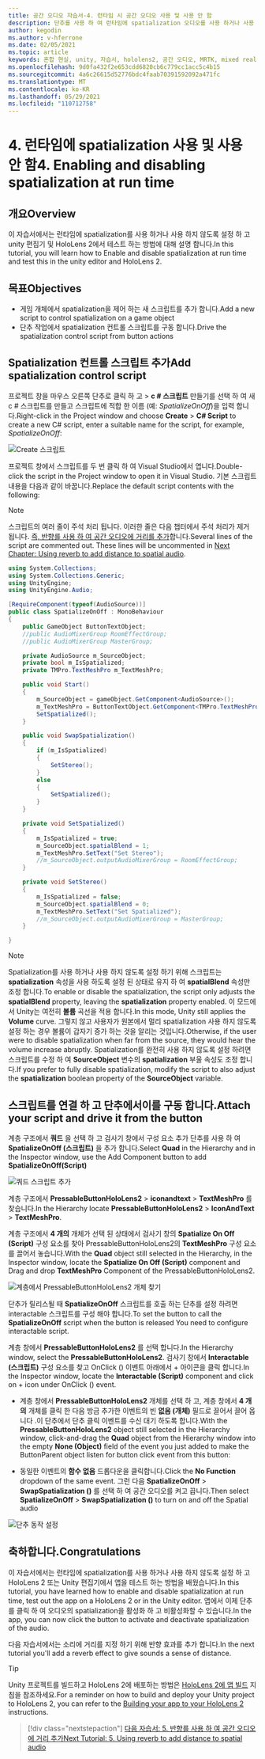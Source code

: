 ```yaml
---
title: 공간 오디오 자습서-4. 런타임 시 공간 오디오 사용 및 사용 안 함
description: 단추를 사용 하 여 런타임에 spatialization 오디오를 사용 하거나 사용 하지 않도록 설정 합니다.
author: kegodin
ms.author: v-hferrone
ms.date: 02/05/2021
ms.topic: article
keywords: 혼합 현실, unity, 자습서, hololens2, 공간 오디오, MRTK, mixed reality toolkit, UWP, Windows 10, HRTF, head 관련 전송 함수, 반향, Microsoft Spatializer
ms.openlocfilehash: 9d0fa432f2e653cdd6820cb6c779cc1acc5c4b15
ms.sourcegitcommit: 4a6c26615d52776bdc4faab70391592092a471fc
ms.translationtype: MT
ms.contentlocale: ko-KR
ms.lasthandoff: 05/29/2021
ms.locfileid: "110712758"
---
```

# <a name="4-enabling-and-disabling-spatialization-at-run-time"></a><span data-ttu-id="5f0eb-105">4. 런타임에 spatialization 사용 및 사용 안 함</span><span class="sxs-lookup"><span data-stu-id="5f0eb-105">4. Enabling and disabling spatialization at run time</span></span>

## <a name="overview"></a><span data-ttu-id="5f0eb-106">개요</span><span class="sxs-lookup"><span data-stu-id="5f0eb-106">Overview</span></span>

<span data-ttu-id="5f0eb-107">이 자습서에서는 런타임에 spatialization를 사용 하거나 사용 하지 않도록 설정 하 고 unity 편집기 및 HoloLens 2에서 테스트 하는 방법에 대해 설명 합니다.</span><span class="sxs-lookup"><span data-stu-id="5f0eb-107">In this tutorial, you will learn how to Enable and disable spatialization at run time and test this in the unity editor and HoloLens 2.</span></span>

## <a name="objectives"></a><span data-ttu-id="5f0eb-108">목표</span><span class="sxs-lookup"><span data-stu-id="5f0eb-108">Objectives</span></span>

* <span data-ttu-id="5f0eb-109">게임 개체에서 spatialization을 제어 하는 새 스크립트를 추가 합니다.</span><span class="sxs-lookup"><span data-stu-id="5f0eb-109">Add a new script to control spatialization on a game object</span></span>
* <span data-ttu-id="5f0eb-110">단추 작업에서 spatialization 컨트롤 스크립트를 구동 합니다.</span><span class="sxs-lookup"><span data-stu-id="5f0eb-110">Drive the spatialization control script from button actions</span></span>

## <a name="add-spatialization-control-script"></a><span data-ttu-id="5f0eb-111">Spatialization 컨트롤 스크립트 추가</span><span class="sxs-lookup"><span data-stu-id="5f0eb-111">Add spatialization control script</span></span>

 <span data-ttu-id="5f0eb-112">프로젝트 창을 마우스 오른쪽 단추로 클릭 하 고   >  **c # 스크립트** 만들기를 선택 하 여 새 c # 스크립트를 만들고 스크립트에 적합 한 이름 (예: _SpatializeOnOff_)을 입력 합니다.</span><span class="sxs-lookup"><span data-stu-id="5f0eb-112">Right-click in the Project window and choose **Create** > **C# Script** to create a new C# script, enter a suitable name for the script, for example, _SpatializeOnOff_:</span></span>

![Create 스크립트](images/spatial-audio/spatial-audio-04-section1-step1-1.PNG)

<span data-ttu-id="5f0eb-114">프로젝트 창에서 스크립트를 두 번 클릭 하 여 Visual Studio에서 엽니다.</span><span class="sxs-lookup"><span data-stu-id="5f0eb-114">Double-click the script in the Project window to open it in Visual Studio.</span></span> <span data-ttu-id="5f0eb-115">기본 스크립트 내용을 다음과 같이 바꿉니다.</span><span class="sxs-lookup"><span data-stu-id="5f0eb-115">Replace the default script contents with the following:</span></span>

> [!NOTE]
> <span data-ttu-id="5f0eb-116">스크립트의 여러 줄이 주석 처리 됩니다. 이러한 줄은 다음 챕터에서 주석 처리가 제거 됩니다. [즉, 반향를 사용 하 여 공간 오디오에 거리를 추가](unity-spatial-audio-ch5.md)합니다.</span><span class="sxs-lookup"><span data-stu-id="5f0eb-116">Several lines of the script are commented out. These lines will be uncommented in [Next Chapter: Using reverb to add distance to spatial audio](unity-spatial-audio-ch5.md).</span></span>

```c#
using System.Collections;
using System.Collections.Generic;
using UnityEngine;
using UnityEngine.Audio;

[RequireComponent(typeof(AudioSource))]
public class SpatializeOnOff : MonoBehaviour
{
    public GameObject ButtonTextObject;
    //public AudioMixerGroup RoomEffectGroup;
    //public AudioMixerGroup MasterGroup;

    private AudioSource m_SourceObject;
    private bool m_IsSpatialized;
    private TMPro.TextMeshPro m_TextMeshPro;

    public void Start()
    {
        m_SourceObject = gameObject.GetComponent<AudioSource>();
        m_TextMeshPro = ButtonTextObject.GetComponent<TMPro.TextMeshPro>();
        SetSpatialized();
    }

    public void SwapSpatialization()
    {
        if (m_IsSpatialized)
        {
            SetStereo();
        }
        else
        {
            SetSpatialized();
        }
    }

    private void SetSpatialized()
    {
        m_IsSpatialized = true;
        m_SourceObject.spatialBlend = 1;
        m_TextMeshPro.SetText("Set Stereo");
        //m_SourceObject.outputAudioMixerGroup = RoomEffectGroup;
    }

    private void SetStereo()
    {
        m_IsSpatialized = false;
        m_SourceObject.spatialBlend = 0;
        m_TextMeshPro.SetText("Set Spatialized");
        //m_SourceObject.outputAudioMixerGroup = MasterGroup;
    }

}
```

> [!NOTE]
> <span data-ttu-id="5f0eb-117">Spatialization를 사용 하거나 사용 하지 않도록 설정 하기 위해 스크립트는 **spatialization** 속성을 사용 하도록 설정 된 상태로 유지 하 여 **spatialBlend** 속성만 조정 합니다.</span><span class="sxs-lookup"><span data-stu-id="5f0eb-117">To enable or disable the spatialization, the script only adjusts the **spatialBlend** property, leaving the **spatialization** property enabled.</span></span> <span data-ttu-id="5f0eb-118">이 모드에서 Unity는 여전히 **볼륨** 곡선을 적용 합니다.</span><span class="sxs-lookup"><span data-stu-id="5f0eb-118">In this mode, Unity still applies the **Volume** curve.</span></span> <span data-ttu-id="5f0eb-119">그렇지 않고 사용자가 원본에서 멀리 spatialization 사용 하지 않도록 설정 하는 경우 볼륨이 갑자기 증가 하는 것을 알리는 것입니다.</span><span class="sxs-lookup"><span data-stu-id="5f0eb-119">Otherwise, if the user were to disable spatialization when far from the source, they would hear the volume increase abruptly.</span></span>
> <span data-ttu-id="5f0eb-120">Spatialization를 완전히 사용 하지 않도록 설정 하려면 스크립트를 수정 하 여 **SourceObject** 변수의 **spatialization** 부울 속성도 조정 합니다.</span><span class="sxs-lookup"><span data-stu-id="5f0eb-120">If you prefer to fully disable spatialization, modify the script to also adjust the **spatialization** boolean property of the **SourceObject** variable.</span></span>

## <a name="attach-your-script-and-drive-it-from-the-button"></a><span data-ttu-id="5f0eb-121">스크립트를 연결 하 고 단추에서이를 구동 합니다.</span><span class="sxs-lookup"><span data-stu-id="5f0eb-121">Attach your script and drive it from the button</span></span>

<span data-ttu-id="5f0eb-122">계층 구조에서 **쿼드** 을 선택 하 고 검사기 창에서 구성 요소 추가 단추를 사용 하 여 **SpatializeOnOff (스크립트)** 을 추가 합니다.</span><span class="sxs-lookup"><span data-stu-id="5f0eb-122">Select **Quad** in the Hierarchy and in the Inspector window, use the Add Component button to add **SpatializeOnOff(Script)**</span></span>

![쿼드 스크립트 추가](images/spatial-audio/spatial-audio-04-section2-step1-1.PNG)

<span data-ttu-id="5f0eb-124">계층 구조에서 **PressableButtonHoloLens2**  >  **iconandtext**  >  **TextMeshPro** 를 찾습니다.</span><span class="sxs-lookup"><span data-stu-id="5f0eb-124">In the Hierarchy locate **PressableButtonHoloLens2** > **IconAndText** > **TextMeshPro**.</span></span>

<span data-ttu-id="5f0eb-125">계층 구조에서 **4 개의** 개체가 선택 된 상태에서 검사기 창의 **Spatialize On Off (Script)** 구성 요소를 찾아 PressableButtonHoloLens2의 **TextMeshPro** 구성 요소를 끌어서 놓습니다.</span><span class="sxs-lookup"><span data-stu-id="5f0eb-125">With the **Quad** object still selected in the Hierarchy, in the Inspector window, locate the **Spatialize On Off (Script)** component and Drag and drop **TextMeshPro** Component of the PressableButtonHoloLens2.</span></span>

![계층에서 PressableButtonHoloLens2 개체 찾기](images/spatial-audio/spatial-audio-04-section2-step1-2.PNG)

<span data-ttu-id="5f0eb-127">단추가 릴리스될 때 **SpatializeOnOff** 스크립트를 호출 하는 단추를 설정 하려면 interactable 스크립트를 구성 해야 합니다.</span><span class="sxs-lookup"><span data-stu-id="5f0eb-127">To set the button to call the **SpatializeOnOff** script when the button is released You need to configure interactable script.</span></span>

<span data-ttu-id="5f0eb-128">계층 창에서 **PressableButtonHoloLens2** 를 선택 합니다.</span><span class="sxs-lookup"><span data-stu-id="5f0eb-128">In the Hierarchy window, select the **PressableButtonHoloLens2**.</span></span> <span data-ttu-id="5f0eb-129">검사기 창에서 **Interactable (스크립트)** 구성 요소를 찾고 OnClick () 이벤트 아래에서 + 아이콘을 클릭 합니다.</span><span class="sxs-lookup"><span data-stu-id="5f0eb-129">In the Inspector window, locate the **Interactable (Script)** component and click on + icon under OnClick () event.</span></span>

* <span data-ttu-id="5f0eb-130">계층 창에서 **PressableButtonHoloLens2** 개체를 선택 하 고, 계층 창에서 **4 개의** 개체를 클릭 한 다음 방금 추가한 이벤트의 빈 **없음 (개체)** 필드로 끌어서 끌어 옵니다 .이 단추에서 단추 클릭 이벤트를 수신 대기 하도록 합니다.</span><span class="sxs-lookup"><span data-stu-id="5f0eb-130">With the **PressableButtonHoloLens2** object still selected in the Hierarchy window, click-and-drag the **Quad** object from the Hierarchy window into the empty **None (Object)** field of the event you just added to make the ButtonParent object listen for button click event from this button:</span></span>

* <span data-ttu-id="5f0eb-131">동일한 이벤트의 **함수 없음** 드롭다운을 클릭합니다.</span><span class="sxs-lookup"><span data-stu-id="5f0eb-131">Click the **No Function** dropdown of the same event.</span></span> <span data-ttu-id="5f0eb-132">그런 다음 **SpatializeOnOff**  >  **SwapSpatialization ()** 를 선택 하 여 공간 오디오를 켜고 끕니다.</span><span class="sxs-lookup"><span data-stu-id="5f0eb-132">Then select **SpatializeOnOff** > **SwapSpatialization ()** to turn on and off the Spatial audio</span></span>

![단추 동작 설정](images/spatial-audio/spatial-audio-04-section2-step1-3.PNG)

## <a name="congratulations"></a><span data-ttu-id="5f0eb-134">축하합니다.</span><span class="sxs-lookup"><span data-stu-id="5f0eb-134">Congratulations</span></span>

<span data-ttu-id="5f0eb-135">이 자습서에서는 런타임에 spatialization를 사용 하거나 사용 하지 않도록 설정 하 고 HoloLens 2 또는 Unity 편집기에서 앱을 테스트 하는 방법을 배웠습니다.</span><span class="sxs-lookup"><span data-stu-id="5f0eb-135">In this tutorial, you have learned how to enable and disable spatialization at run time, test out the app on a HoloLens 2 or in the Unity editor.</span></span> <span data-ttu-id="5f0eb-136">앱에서 이제 단추를 클릭 하 여 오디오의 spatialization을 활성화 하 고 비활성화할 수 있습니다.</span><span class="sxs-lookup"><span data-stu-id="5f0eb-136">In the app, you can now click the button to activate and deactivate spatialization of the audio.</span></span>

<span data-ttu-id="5f0eb-137">다음 자습서에서는 소리에 거리를 지정 하기 위해 반향 효과를 추가 합니다.</span><span class="sxs-lookup"><span data-stu-id="5f0eb-137">In the next tutorial you'll add a reverb effect to give sounds a sense of distance.</span></span>

> [!TIP]
> <span data-ttu-id="5f0eb-138">Unity 프로젝트를 빌드하고 HoloLens 2에 배포하는 방법은 [HoloLens 2에 앱 빌드](mr-learning-base-02.md#building-your-application-to-your-hololens-2) 지침을 참조하세요.</span><span class="sxs-lookup"><span data-stu-id="5f0eb-138">For a reminder on how to build and deploy your Unity project to HoloLens 2, you can refer to the [Building your app to your HoloLens 2](mr-learning-base-02.md#building-your-application-to-your-hololens-2) instructions.</span></span>

> [!div class="nextstepaction"]
> [<span data-ttu-id="5f0eb-139">다음 자습서: 5. 반향를 사용 하 여 공간 오디오에 거리 추가</span><span class="sxs-lookup"><span data-stu-id="5f0eb-139">Next Tutorial: 5. Using reverb to add distance to spatial audio</span></span>](unity-spatial-audio-ch5.md)
